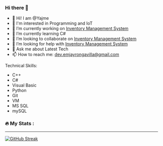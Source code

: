 ### Hi there 👋

<!--
**Yajme/Yajme** is a ✨ _special_ ✨ repository because its `README.md` (this file) appears on your GitHub profile.

Here are some ideas to get you started:


-->
- 👋 Hi! I am @Yajme
- 🔭 I'm interested in Programming and IoT
- 🔭 I’m currently working on [Inventory Management System](https://github.com/Yajme/Inventory-Management-System)
- 🌱 I’m currently learning C#
- 👯 I’m looking to collaborate on [Inventory Management System](https://github.com/Yajme/Inventory-Management-System)
- 🤔 I’m looking for help with [Inventory Management System](https://github.com/Yajme/Inventory-Management-System)
- 💬 Ask me about Latest Tech
- 📫 How to reach me: dev.emjayrongavilla@gmail.com

Technical Skills:
* C++
* C#
* Visual Basic
* Python
* Git
* VM
* MS SQL
* mySQL

### :fire: My Stats :
---


[![GitHub Streak](https://streak-stats.demolab.com?user=Yajme)](https://git.io/streak-stats)

